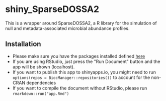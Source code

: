 # shiny_SparseDOSSA2

This is a wrapper around SparseDOSSA2, a R library for the simulation of null and metadata-associated microbial abundance profiles.

## Installation

- Please make sure you have the packages installed defined [here](https://github.com/biobakery/shiny_SparseDOSSA2/blob/main/app.Rmd#L13-L21)
- If you are using RStudio, just press the "Run Document" button and the app will be shown (localhost). 
- If you want to publish this app to shinyapps.io, you might need to run `options(repos = BiocManager::repositories())` to account for the non-CRAN dependencies
- If you want to compile the document without RStudio, please run `rmarkdown::run("app.Rmd")`
